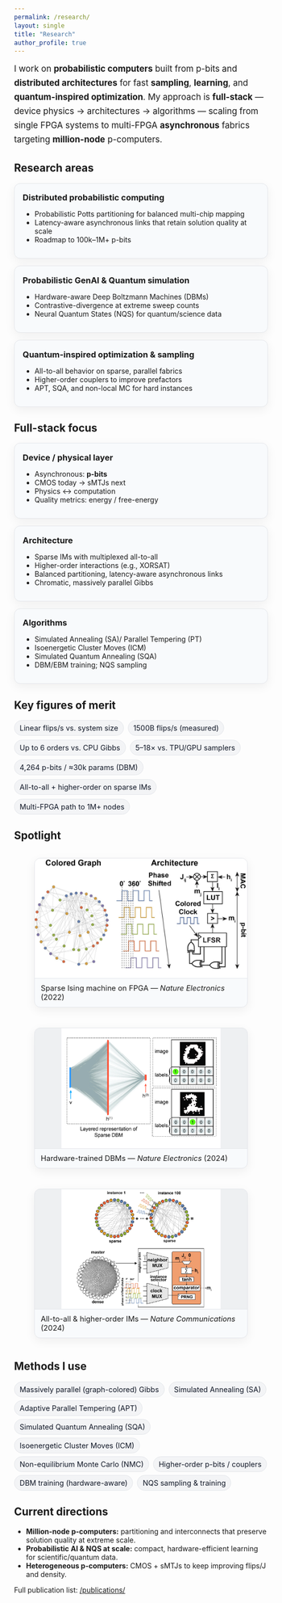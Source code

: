 ```yaml
---
permalink: /research/
layout: single
title: "Research"
author_profile: true
---
```


<!-- ---------- Page-scoped styles (theme-aware; content unchanged) ---------- -->
<style>
:root{
  --g:14px;                 /* grid gap */
  --radius:12px;            /* card radius */
  --shadow:0 6px 20px rgba(0,0,0,.06);
  --card-bg:var(--footer-bg,#f8fafc);
  --card-br:var(--footer-border,#e5e7eb);
  --pill-bg:var(--tag-bg,#f3f4f6);
  --pill-br:var(--tag-border,#e5e7eb);
  --pill-fg:var(--tag-fg,#111827);
  --media-bg:rgba(0,0,0,.04); /* shows behind letterboxed images */
}

/* lead paragraph */
.research-lead{font-size:1.06rem;line-height:1.65;margin:.25rem 0 1.15rem}

/* responsive 3-up grid (collapses gracefully) */
.grid-3{
  display:grid;
  grid-template-columns:repeat(3,minmax(0,1fr));
  gap:var(--g);
  margin:.75rem 0 1.2rem;
}
.grid-2{
  display:grid;
  grid-template-columns:repeat(2,minmax(0,1fr));
  gap:var(--g);
  margin:.75rem 0 1.2rem;
}

/* modern card */
.card{
  border:1px solid var(--card-br);
  border-radius:var(--radius);
  padding:16px 16px 14px;
  background:var(--card-bg);
  box-shadow:var(--shadow);
  transition:transform .15s ease, box-shadow .15s ease;
}
.card:hover{ transform:translateY(-2px); box-shadow:0 10px 26px rgba(0,0,0,.10) }
.card h4{ margin:.1rem 0 .45rem; font-size:1.02rem }

/* stat badges */
.stat-row{ display:flex; flex-wrap:wrap; gap:8px; margin:.35rem 0 1.1rem }
.stat-badge{
  font-size:.9rem; padding:6px 10px; border-radius:999px;
  border:1px solid var(--pill-br); background:var(--pill-bg); color:var(--pill-fg);
  white-space:nowrap
}

/* method pills */
.pill-list{ list-style:none; padding:0; margin:.1rem 0 .9rem 0; display:flex; flex-wrap:wrap; gap:6px 8px }
.pill-list li{
  font-size:.9rem; padding:6px 10px; border-radius:999px; white-space:nowrap;
  border:1px solid var(--pill-br); background:var(--pill-bg); color:var(--pill-fg)
}

/* kill browser underline on acronyms; keep tooltip */
abbr[title]{ text-decoration:none; border:0; cursor:help }

/* ---------- Spotlight gallery: NO CROPPING (keeps 16:9 fully) ---------- */
.gallery-3{
  display:grid;
  grid-template-columns:repeat(3,minmax(0,1fr));
  gap:12px; margin:.6rem 0 1.2rem
}
.figure-card{
  position:relative; overflow:hidden; border-radius:var(--radius);
  border:1px solid var(--card-br); background:var(--card-bg); box-shadow:var(--shadow)
}

/* Show full image without cropping. Aspect-ratio ensures consistent height. */
.figure-card img{
  display:block; width:100%; height:auto;
  aspect-ratio:16/9;         /* consistent frame */
  object-fit:contain;         /* NO CROP */
  background:var(--media-bg); /* subtle letterbox fill */
}
.figcap{
  padding:10px 12px; font-size:.92rem;
  border-top:1px solid var(--card-br)
}

/* dark tweaks for borders/backgrounds */
html[data-theme="dark"] .figure-card,
html.dark .figure-card,
body.dark .figure-card,
:root.theme-dark .figure-card{ border-color:#1f2937; background:#0b1220 }
html[data-theme="dark"] .figcap,
html.dark .figcap,
body.dark .figcap,
:root.theme-dark .figcap{ border-top-color:#1f2937 }
:root.theme-dark{ --media-bg:rgba(255,255,255,.06) }

/* responsive collapse */
@media (max-width:980px){ .grid-3,.grid-2,.gallery-3{ grid-template-columns:1fr } }
</style>

<div class="research-lead">
I work on <strong>probabilistic computers</strong> built from <abbr title="probabilistic bit (binary stochastic neuron)">p-bits</abbr> and <strong>distributed architectures</strong> for fast <strong>sampling</strong>, <strong>learning</strong>, and <strong>quantum-inspired optimization</strong>. My approach is <strong>full-stack</strong> — device physics → architectures → algorithms — scaling from single <abbr title="Field-Programmable Gate Array">FPGA</abbr> systems to multi-FPGA <strong>asynchronous</strong> fabrics targeting <strong>million-node</strong> p-computers.
</div>

## Research areas

<div class="grid-3">
  <div class="card">
    <h4>Distributed probabilistic computing</h4>
    <ul>
      <li>Probabilistic Potts partitioning for balanced multi-chip mapping</li>
      <li>Latency-aware asynchronous links that retain solution quality at scale</li>
      <li>Roadmap to 100k–1M+ p-bits</li>
    </ul>
  </div>
  <div class="card">
    <h4>Probabilistic GenAI & Quantum simulation</h4>
    <ul>
      <li>Hardware-aware Deep Boltzmann Machines (DBMs)</li>
      <li>Contrastive-divergence at extreme sweep counts</li>
      <li>Neural Quantum States (NQS) for quantum/science data</li>
    </ul>
  </div>
  <div class="card">
    <h4>Quantum-inspired optimization & sampling</h4>
    <ul>
      <li>All-to-all behavior on sparse, parallel fabrics</li>
      <li>Higher-order couplers to improve prefactors</li>
      <li>APT, SQA, and non-local MC for hard instances</li>
    </ul>
  </div>
</div>

## Full-stack focus

<div class="grid-3">
  <div class="card">
    <h4>Device / physical layer</h4>
    <ul>
      <li>Asynchronous: <strong>p-bits</strong></li>
      <li>CMOS today → <abbr title="stochastic Magnetic Tunnel Junctions">sMTJs</abbr> next</li>
      <li>Physics ↔ computation</li>
      <li>Quality metrics: energy / free-energy</li>
    </ul>
  </div>
  <div class="card">
    <h4>Architecture</h4>
    <ul>
      <li>Sparse IMs with multiplexed all-to-all</li>
      <li>Higher-order interactions (e.g., XORSAT)</li>
      <li>Balanced partitioning, latency-aware asynchronous links</li>
      <li>Chromatic, massively parallel Gibbs</li>
    </ul>
  </div>
  <div class="card">
    <h4>Algorithms</h4>
    <ul>
      <li>Simulated Annealing (SA)/ Parallel Tempering (PT)</li>
      <li>Isoenergetic Cluster Moves (ICM)</li>
      <li>Simulated Quantum Annealing (SQA)</li>
      <li>DBM/EBM training; NQS sampling</li>
    </ul>
  </div>
</div>

## Key figures of merit

<div class="stat-row">
  <span class="stat-badge">Linear flips/s vs. system size</span>
  <span class="stat-badge">1500B flips/s (measured)</span>
  <span class="stat-badge">Up to 6 orders vs. CPU Gibbs</span>
  <span class="stat-badge">5–18× vs. TPU/GPU samplers</span>
  <span class="stat-badge">4,264 p-bits / ≈30k params (DBM)</span>
  <span class="stat-badge">All-to-all + higher-order on sparse IMs</span>
  <span class="stat-badge">Multi-FPGA path to 1M+ nodes</span>
</div>

## Spotlight

<div class="gallery-3">
  <figure class="figure-card">
    <img src="/images/research/sparse-ising.jpeg" alt="Sparse Ising machine on FPGA">
    <figcaption class="figcap">Sparse Ising machine on FPGA — <em>Nature Electronics</em> (2022)</figcaption>
  </figure>
  <figure class="figure-card">
    <img src="/images/research/dbm-hardware.jpeg" alt="Hardware-trained deep Boltzmann machines">
    <figcaption class="figcap">Hardware-trained DBMs — <em>Nature Electronics</em> (2024)</figcaption>
  </figure>
  <figure class="figure-card">
    <img src="/images/research/all-to-all.jpeg" alt="All-to-all & higher-order Ising machines">
    <figcaption class="figcap">All-to-all & higher-order IMs — <em>Nature Communications</em> (2024)</figcaption>
  </figure>
</div>

<!-- Images expected at:
- /images/research/sparse-ising.jpeg
- /images/research/dbm-hardware.jpeg
- /images/research/all-to-all.jpeg
Use 16:9 (e.g., 1280×720 or 1600×900). They’ll be letterboxed, not cropped. -->

## Methods I use

<ul class="pill-list">
  <li>Massively parallel (graph-colored) Gibbs</li>
  <li>Simulated Annealing (SA)</li>
  <li>Adaptive Parallel Tempering (APT)</li>
  <li>Simulated Quantum Annealing (SQA)</li>
  <li>Isoenergetic Cluster Moves (ICM)</li>
  <li>Non-equilibrium Monte Carlo (NMC)</li>
  <li>Higher-order p-bits / couplers</li>
  <li>DBM training (hardware-aware)</li>
  <li>NQS sampling & training</li>
</ul>

## Current directions
- <strong>Million-node p-computers:</strong> partitioning and interconnects that preserve solution quality at extreme scale.  
- <strong>Probabilistic AI & NQS at scale:</strong> compact, hardware-efficient learning for scientific/quantum data.  
- <strong>Heterogeneous p-computers:</strong> CMOS + sMTJs to keep improving flips/J and density.

<div class="small-note">
Full publication list: <a href="/publications/">/publications/</a>
</div>
